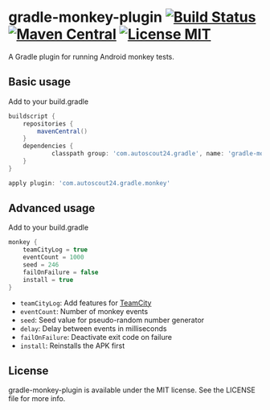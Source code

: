 # gradle-monkey-plugin [![Build Status](https://travis-ci.org/AutoScout24/gradle-monkey-plugin.png)](https://travis-ci.org/AutoScout24/gradle-monkey-plugin) [![Maven Central](https://maven-badges.herokuapp.com/maven-central/com.autoscout24.gradle/gradle-monkey-plugin/badge.svg)](http://search.maven.org/#search%7Cgav%7C1%7Cg%3A%22com.autoscout24.gradle%22%20AND%20a%3A%22gradle-monkey-plugin%22) [![License MIT](http://img.shields.io/badge/license-MIT-blue.svg)](https://github.com/AutoScout24/gradle-monkey-plugin/blob/master/LICENSE)
A Gradle plugin for running Android monkey tests.

## Basic usage

Add to your build.gradle

```gradle
buildscript {
    repositories {
        mavenCentral()
    }
    dependencies {
		    classpath group: 'com.autoscout24.gradle', name: 'gradle-monkey-plugin', version: '1.1'
    }
}

apply plugin: 'com.autoscout24.gradle.monkey'
```

## Advanced usage

Add to your build.gradle

```gradle
monkey {
    teamCityLog = true
    eventCount = 1000
    seed = 246
    failOnFailure = false
    install = true
}
```

* `teamCityLog`: Add features for [TeamCity](http://www.jetbrains.com/teamcity/)
* `eventCount`: Number of monkey events
* `seed`: Seed value for pseudo-random number generator
* `delay`: Delay between events in milliseconds
* `failOnFailure`: Deactivate exit code on failure
* `install`: Reinstalls the APK first

## License

gradle-monkey-plugin is available under the MIT license. See the LICENSE file for more info.

